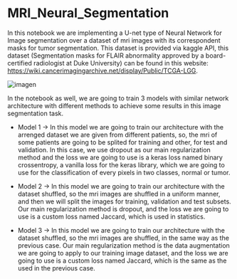 # MRI_Neural_Segmentation
In this notebook we are implementing a U-net type of Neural Network for Image segmentation over a dataset of mri images with its correspondent masks for tumor segmentation. This dataset is provided via kaggle API, this dataset (Segmentation masks for FLAIR abnormality approved by a board-certified radiologist at Duke University) can be found in this website: https://wiki.cancerimagingarchive.net/display/Public/TCGA-LGG.

![imagen](https://user-images.githubusercontent.com/18196870/201544171-48c70900-0929-4d51-880e-b1e8ae546cac.png)

In the notebook as well, we are going to train 3 models with similar network architecture with different methods to achieve some results in this image segmentation task.

- Model 1 -> In this model we are going to train our architecture with the arrenged dataset we are given from different patients, so, the mri of some patients are going to be splited for training and other, for test and validation. In this case, we use dropout as our main regularization method and the loss we are going to use is a keras loss named binary crossentropy, a vanilla loss for the keras library, which we are going to use for the classification of every pixels in two classes, normal or tumor.

- Model 2 -> In this model we are going to train our architecture with the dataset shuffled, so the mri images are shuffled in a uniform manner, and then we will split the images for training, validation and test subsets. Our main regularization method is dropout, and the loss we are going to use is a custom loss named Jaccard, which is used in statistics.

- Model 3 -> In this model we are going to train our architecture with the dataset shuffled, so the mri images are shuffled, in the same way as the previous case. Our main regularization method is the data augmentation we are going to apply to our training image dataset, and the loss we are going to use is a custom loss named Jaccard, which is the same as the used in the previous case.
